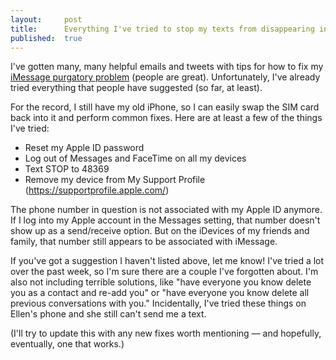 ```yaml
---
layout:     post
title:      Everything I've tried to stop my texts from disappearing into iMessage
published:  true
---
```


I've gotten many, many helpful emails and tweets with tips for how to fix my [iMessage purgatory problem](/imessage-purgatory/) (people are great). Unfortunately, I've already tried everything that people have suggested (so far, at least).

For the record, I still have my old iPhone, so I can easily swap the SIM card back into it and perform common fixes. Here are at least a few of the things I've tried:

* Reset my Apple ID password
* Log out of Messages and FaceTime on all my devices
* Text STOP to 48369
* Remove my device from My Support Profile (https://supportprofile.apple.com/)

The phone number in question is not associated with my Apple ID anymore. If I log into my Apple account in the Messages setting, that number doesn't show up as a send/receive option. But on the iDevices of my friends and family, that number still appears to be associated with iMessage.

If you've got a suggestion I haven't listed above, let me know! I've tried a lot over the past week, so I'm sure there are a couple I've forgotten about. I'm also not including terrible solutions, like "have everyone you know delete you as a contact and re-add you" or "have everyone you know delete all previous conversations with you." Incidentally, I've tried these things on Ellen's phone and she still can't send me a text.

(I'll try to update this with any new fixes worth mentioning &mdash; and hopefully, eventually, one that works.)
